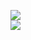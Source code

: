 [![](https://img.shields.io/badge/Made%20With-Github%20Spray-lightgrey.svg?style=for-the-badge&logo=github)](https://github.com/Annihil/github-spray#16058)  
[![](https://i.imgur.com/2DrTn0Z.gif)](https://github.com/Annihil/github-spray)